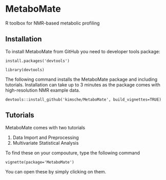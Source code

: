 # MetaboMate
R toolbox for NMR-based metabolic profiling

## Installation 
To install MetaboMate from GitHub you need to developer tools package:

`install.packages('devtools')`

`library(devtools)`

The following command installs the MetaboMate package and including tutorials. Installation can take up to 3 minutes as the package comes with high-resolution NMR example data.

`devtools::install_github('kimsche/MetaboMate', build_vignettes=TRUE)`


## Tutorials
MetaboMate comes with two tutorials

1. Data Import and Preprocessing
2. Multivariate Statistical Analysis

To find these on your compouture, type the following command

`vignette(package='MetaboMate')`

You can open these by simply clicking on them. 

